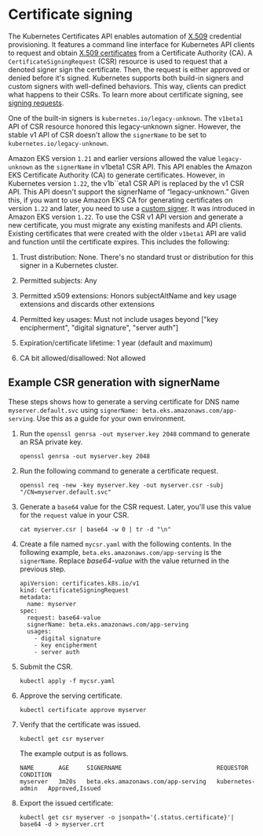 # Certificate signing<a name="cert-signing"></a>

The Kubernetes Certificates API enables automation of [X\.509](https://www.itu.int/rec/T-REC-X.509) credential provisioning\. It features a command line interface for Kubernetes API clients to request and obtain [X\.509 certificates](https://kubernetes.io/docs/tasks/tls/managing-tls-in-a-cluster/) from a Certificate Authority \(CA\)\. A `CertificateSigningRequest` \(CSR\) resource is used to request that a denoted signer sign the certificate\. Then, the request is either approved or denied before it's signed\. Kubernetes supports both build\-in signers and custom signers with well\-defined behaviors\. This way, clients can predict what happens to their CSRs\. To learn more about certificate signing, see [signing requests](https://kubernetes.io/docs/reference/access-authn-authz/certificate-signing-requests/)\.

One of the built\-in signers is `kubernetes.io/legacy-unknown`\. The `v1beta1` API of CSR resource honored this legacy\-unknown signer\. However, the stable v1 API of CSR doesn't allow the `signerName` to be set to `kubernetes.io/legacy-unknown`\.

Amazon EKS version `1.21` and earlier versions allowed the value `legacy-unknown` as the `signerName` in v1beta1 CSR API\. This API enables the Amazon EKS Certificate Authority \(CA\) to generate certificates\. However, in Kubernetes version `1.22`, the v1b``eta1 CSR API is replaced by the v1 CSR API\. This API doesn't support the signerName of “legacy\-unknown\.” Given this, if you want to use Amazon EKS CA for generating certificates on version `1.22` and later, you need to use a [custom signer]()\. It was introduced in Amazon EKS version `1.22`\. To use the CSR v1 API version and generate a new certificate, you must migrate any existing manifests and API clients\. Existing certificates that were created with the older `v1beta1` API are valid and function until the certificate expires\. This includes the following:

1. Trust distribution: None\. There's no standard trust or distribution for this signer in a Kubernetes cluster\.

1. Permitted subjects: Any

1. Permitted x509 extensions: Honors subjectAltName and key usage extensions and discards other extensions

1. Permitted key usages: Must not include usages beyond \["key encipherment", "digital signature", "server auth"\]

1. Expiration/certificate lifetime: 1 year \(default and maximum\) 

1. CA bit allowed/disallowed: Not allowed

## Example CSR generation with signerName<a name="csr-example"></a>

These steps shows how to generate a serving certificate for DNS name `myserver.default.svc` using `signerName: beta.eks.amazonaws.com/app-serving`\. Use this as a guide for your own environment\.

1. Run the `openssl genrsa -out myserver.key 2048` command to generate an RSA private key\.

   ```
   openssl genrsa -out myserver.key 2048
   ```

1. Run the following command to generate a certificate request\.

   ```
   openssl req -new -key myserver.key -out myserver.csr -subj "/CN=myserver.default.svc"
   ```

1. Generate a `base64` value for the CSR request\. Later, you'll use this value for the `request` value in your CSR\.

   ```
   cat myserver.csr | base64 -w 0 | tr -d "\n"
   ```

1. Create a file named `mycsr.yaml` with the following contents\. In the following example, `beta.eks.amazonaws.com/app-serving` is the `signerName`\. Replace *base64\-value* with the value returned in the previous step\.

   ```
   apiVersion: certificates.k8s.io/v1
   kind: CertificateSigningRequest
   metadata:
     name: myserver
   spec:
     request: base64-value
     signerName: beta.eks.amazonaws.com/app-serving
     usages:
       - digital signature
       - key encipherment
       - server auth
   ```

1. Submit the CSR\.

   ```
   kubectl apply -f mycsr.yaml
   ```

1. Approve the serving certificate\.

   ```
   kubectl certificate approve myserver
   ```

1. Verify that the certificate was issued\.

   ```
   kubectl get csr myserver
   ```

   The example output is as follows\.

   ```
   NAME       AGE     SIGNERNAME                           REQUESTOR          CONDITION
   myserver   3m20s   beta.eks.amazonaws.com/app-serving   kubernetes-admin   Approved,Issued
   ```

1. Export the issued certificate:

   ```
   kubectl get csr myserver -o jsonpath='{.status.certificate}'| base64 -d > myserver.crt
   ```